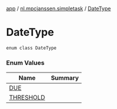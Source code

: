[app](../../index.md) / [nl.mpcjanssen.simpletask](../index.md) / [DateType](.)

# DateType

`enum class DateType`

### Enum Values

| Name | Summary |
|---|---|
| [DUE](-d-u-e.md) |  |
| [THRESHOLD](-t-h-r-e-s-h-o-l-d.md) |  |
